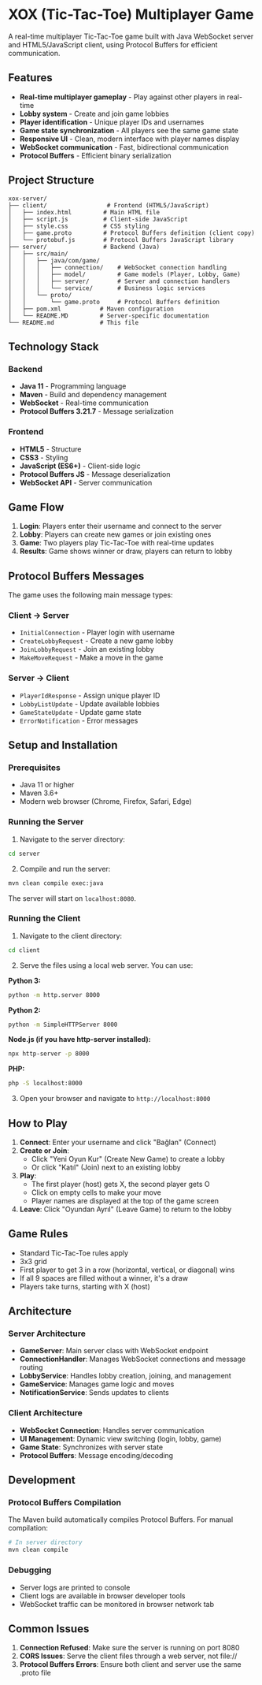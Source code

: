 # XOX (Tic-Tac-Toe) Multiplayer Game

A real-time multiplayer Tic-Tac-Toe game built with Java WebSocket server and HTML5/JavaScript client, using Protocol Buffers for efficient communication.

## Features

- **Real-time multiplayer gameplay** - Play against other players in real-time
- **Lobby system** - Create and join game lobbies
- **Player identification** - Unique player IDs and usernames
- **Game state synchronization** - All players see the same game state
- **Responsive UI** - Clean, modern interface with player names display
- **WebSocket communication** - Fast, bidirectional communication
- **Protocol Buffers** - Efficient binary serialization

## Project Structure

```
xox-server/
├── client/                 # Frontend (HTML5/JavaScript)
│   ├── index.html         # Main HTML file
│   ├── script.js          # Client-side JavaScript
│   ├── style.css          # CSS styling
│   ├── game.proto         # Protocol Buffers definition (client copy)
│   └── protobuf.js        # Protocol Buffers JavaScript library
├── server/                # Backend (Java)
│   ├── src/main/
│   │   ├── java/com/game/
│   │   │   ├── connection/    # WebSocket connection handling
│   │   │   ├── model/         # Game models (Player, Lobby, Game)
│   │   │   ├── server/        # Server and connection handlers
│   │   │   └── service/       # Business logic services
│   │   └── proto/
│   │       └── game.proto     # Protocol Buffers definition
│   ├── pom.xml           # Maven configuration
│   └── README.MD         # Server-specific documentation
└── README.md             # This file
```

## Technology Stack

### Backend
- **Java 11** - Programming language
- **Maven** - Build and dependency management
- **WebSocket** - Real-time communication
- **Protocol Buffers 3.21.7** - Message serialization

### Frontend
- **HTML5** - Structure
- **CSS3** - Styling
- **JavaScript (ES6+)** - Client-side logic
- **Protocol Buffers JS** - Message deserialization
- **WebSocket API** - Server communication

## Game Flow

1. **Login**: Players enter their username and connect to the server
2. **Lobby**: Players can create new games or join existing ones
3. **Game**: Two players play Tic-Tac-Toe with real-time updates
4. **Results**: Game shows winner or draw, players can return to lobby

## Protocol Buffers Messages

The game uses the following main message types:

### Client → Server
- `InitialConnection` - Player login with username
- `CreateLobbyRequest` - Create a new game lobby
- `JoinLobbyRequest` - Join an existing lobby
- `MakeMoveRequest` - Make a move in the game

### Server → Client
- `PlayerIdResponse` - Assign unique player ID
- `LobbyListUpdate` - Update available lobbies
- `GameStateUpdate` - Update game state
- `ErrorNotification` - Error messages

## Setup and Installation

### Prerequisites
- Java 11 or higher
- Maven 3.6+
- Modern web browser (Chrome, Firefox, Safari, Edge)

### Running the Server

1. Navigate to the server directory:
```bash
cd server
```

2. Compile and run the server:
```bash
mvn clean compile exec:java
```

The server will start on `localhost:8080`.

### Running the Client

1. Navigate to the client directory:
```bash
cd client
```

2. Serve the files using a local web server. You can use:

**Python 3:**
```bash
python -m http.server 8000
```

**Python 2:**
```bash
python -m SimpleHTTPServer 8000
```

**Node.js (if you have http-server installed):**
```bash
npx http-server -p 8000
```

**PHP:**
```bash
php -S localhost:8000
```

3. Open your browser and navigate to `http://localhost:8000`

## How to Play

1. **Connect**: Enter your username and click "Bağlan" (Connect)
2. **Create or Join**: 
   - Click "Yeni Oyun Kur" (Create New Game) to create a lobby
   - Or click "Katıl" (Join) next to an existing lobby
3. **Play**: 
   - The first player (host) gets X, the second player gets O
   - Click on empty cells to make your move
   - Player names are displayed at the top of the game screen
4. **Leave**: Click "Oyundan Ayrıl" (Leave Game) to return to the lobby

## Game Rules

- Standard Tic-Tac-Toe rules apply
- 3x3 grid
- First player to get 3 in a row (horizontal, vertical, or diagonal) wins
- If all 9 spaces are filled without a winner, it's a draw
- Players take turns, starting with X (host)

## Architecture

### Server Architecture
- **GameServer**: Main server class with WebSocket endpoint
- **ConnectionHandler**: Manages WebSocket connections and message routing
- **LobbyService**: Handles lobby creation, joining, and management
- **GameService**: Manages game logic and moves
- **NotificationService**: Sends updates to clients

### Client Architecture
- **WebSocket Connection**: Handles server communication
- **UI Management**: Dynamic view switching (login, lobby, game)
- **Game State**: Synchronizes with server state
- **Protocol Buffers**: Message encoding/decoding

## Development

### Protocol Buffers Compilation
The Maven build automatically compiles Protocol Buffers. For manual compilation:

```bash
# In server directory
mvn clean compile
```

### Debugging
- Server logs are printed to console
- Client logs are available in browser developer tools
- WebSocket traffic can be monitored in browser network tab

## Common Issues

1. **Connection Refused**: Make sure the server is running on port 8080
2. **CORS Issues**: Serve the client files through a web server, not file://
3. **Protocol Buffers Errors**: Ensure both client and server use the same .proto file

